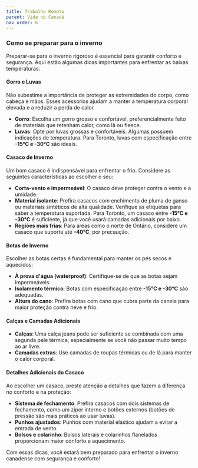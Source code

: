 ```yaml
---
title: Trabalho Remoto
parent: Vida no Canadá
nav_order: 6
---
```


### Como se preparar para o inverno

Preparar-se para o inverno rigoroso é essencial para garantir conforto e segurança. Aqui estão algumas dicas importantes para enfrentar as baixas temperaturas:

#### Gorro e Luvas
Não subestime a importância de proteger as extremidades do corpo, como cabeça e mãos. Esses acessórios ajudam a manter a temperatura corporal elevada e a reduzir a perda de calor.

- **Gorro**: Escolha um gorro grosso e confortável, preferencialmente feito de materiais que retenham calor, como lã ou fleece.
- **Luvas**: Opte por luvas grossas e confortáveis. Algumas possuem indicações de temperatura. Para Toronto, luvas com especificação entre **-15°C e -30°C** são ideais.

#### Casaco de Inverno
Um bom casaco é indispensável para enfrentar o frio. Considere as seguintes características ao escolher o seu:

- **Corta-vento e impermeável**: O casaco deve proteger contra o vento e a umidade.
- **Material isolante**: Prefira casacos com enchimento de pluma de ganso ou materiais sintéticos de alta qualidade. Verifique as etiquetas para saber a temperatura suportada. Para Toronto, um casaco entre **-15°C e -30°C** é suficiente, já que você usará camadas adicionais por baixo.
- **Regiões mais frias**: Para áreas como o norte de Ontário, considere um casaco que suporte até **-40°C**, por precaução.

#### Botas de Inverno
Escolher as botas certas é fundamental para manter os pés secos e aquecidos:

- **À prova d'água (waterproof)**: Certifique-se de que as botas sejam impermeáveis.
- **Isolamento térmico**: Botas com especificação entre **-15°C e -30°C** são adequadas.
- **Altura do cano**: Prefira botas com cano que cubra parte da canela para maior proteção contra neve e frio.

#### Calças e Camadas Adicionais
- **Calças**: Uma calça jeans pode ser suficiente se combinada com uma segunda pele térmica, especialmente se você não passar muito tempo ao ar livre.
- **Camadas extras**: Use camadas de roupas térmicas ou de lã para manter o calor corporal.

#### Detalhes Adicionais do Casaco
Ao escolher um casaco, preste atenção a detalhes que fazem a diferença no conforto e na proteção:

- **Sistema de fechamento**: Prefira casacos com dois sistemas de fechamento, como um zíper interno e botões externos (botões de pressão são mais práticos ao usar luvas).
- **Punhos ajustados**: Punhos com material elástico ajudam a evitar a entrada de vento.
- **Bolsos e colarinho**: Bolsos laterais e colarinhos flanelados proporcionam maior conforto e aquecimento.

Com essas dicas, você estará bem preparado para enfrentar o inverno canadense com segurança e conforto!
